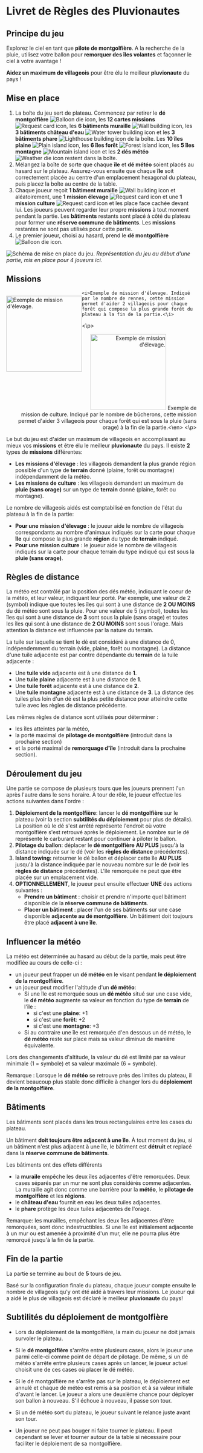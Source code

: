 # Livret de Règles des Pluvionautes

## Principe du jeu

Explorez le ciel en tant que **pilote de montgolfière**. A la recherche de la pluie, utilisez votre ballon pour **remorquer des îles volantes** et façonner le ciel à votre avantage !

**Aidez un maximum de villageois** pour être élu le meilleur **pluvionaute** du pays !

## Mise en place

1. La boîte du jeu sert de plateau. Commencez par retirer le **dé montgolfière** ![Balloon die icon](../images/icons/die_balloon.svg), les **12 cartes missions** ![Request card icon](../images/icons/card_request.svg), les **6 bâtiments muraille** ![Wall building icon](../images/icons/building_wall.svg), les **3 bâtiments château d'eau** ![Water tower building icon](../images/icons/building_water_tower.svg) et les **3 bâtiments phare** ![Lighthouse building icon](../images/icons/building_lighthouse.svg) de la boîte. Les **10 îles plaine** ![Plain island icon](../images/icons/island_plain.svg), les **6 îles forêt** ![Forest island icon](../images/icons/island_forest.svg), les **5 îles montagne** ![Mountain island icon](../images/icons/island_mountain.svg) et les **2 dés météo** ![Weather die icon](../images/icons/die_weather.svg) restent dans la boîte.
2. Mélangez la boîte de sorte que chaque **île** et **dé météo** soient placés au hasard sur le plateau. Assurez-vous ensuite que chaque **île** soit correctement placée au centre d'un emplacement hexagonal du plateau, puis placez la boîte au centre de la table.
3. Chaque joueur reçoit **1 bâtiment muraille** ![Wall building icon](../images/icons/building_wall.svg) et aléatoirement, une **1 mission élevage** ![Request card icon](../images/icons/card_request_livestock.svg) et une **1 mission culture** ![Request card icon](../images/icons/card_request_crop.svg) et les place face cachée devant lui. Les joueurs peuvent regarder leur propre **missions** à tout moment pendant la partie. Les **bâtiments** restants sont placé à côté du plateau pour former une **réserve commune de bâtiments**. Les **missions** restantes ne sont pas utilisés pour cette partie.
4. Le premier joueur, choisi au hasard, prend le **dé montgolfière** ![Balloon die icon](../images/icons/die_balloon.svg).

![Schéma de mise en place du jeu.](./images/schema_mise_en_place.svg)
*Représentation du jeu au début d'une partie, mis en place pour 4 joueurs ici.*

## Missions
<p style="width:200;float:left;">
	<img width="200" src="./images/mission_elevage.svg" alt="Exemple de mission d'élevage.">
	
	<i>Exemple de mission d'élevage. Indiqué par le nombre de rennes, cette mission permet d'aider 2 villageois pour chaque forêt qui compose la plus grande forêt du plateau à la fin de la partie.<\i>
<\p>
<p align="right">
	<img width="200" src="./images/mission_culture.svg" alt="Exemple de mission d'élevage.">
	<en>Exemple de mission de culture. Indiqué par le nombre de bûcherons, cette mission permet d'aider 3 villageois pour chaque forêt qui est sous la pluie (sans orage) à la fin de la partie.<\en>
<\p>

Le but du jeu est d'aider un maximum de villageois en accomplissant au mieux vos **missions** et être élu le meilleur **pluvionaute** du pays.
Il existe **2** types de **missions** différentes:

* **Les missions d'élevage** : les villageois demandent la plus grande région possible d'un type de **terrain** donné (plaine, forêt ou montagne) indépendamment de la météo.
* **Les missions de culture** : les villageois demandent un maximum de **pluie (sans orage)** sur un type de **terrain** donné (plaine, forêt ou montagne).

Le nombre de villageois aidés est comptabilisé en fonction de l'état du plateau à la fin de la partie:
* **Pour une mission d'élevage** : le joueur aide le nombre de villageois correspondants au nombre d'animaux indiqués sur la carte pour chaque **île** qui compose la plus grande **région** du type de **terrain**  indiqué.
* **Pour une mission culture** : le joueur aide le nombre de villageois indiqués sur la carte pour chaque terrain du type indiqué qui est sous la **pluie (sans orage)**.

## Règles de distance

La météo est contrôlé par la position des dés météo, indiquant le coeur de la météo, et leur valeur, indiquant leur porté.
Par exemple, une valeur de 2 (symbol) indique que toutes les îles qui sont à une distance de **2 OU MOINS** du dé météo sont sous la pluie.
Pour une valeur de 5 (symbol), toutes les îles qui sont à une distance de **3** sont sous la pluie (sans orage) et toutes les îles qui sont à une distance de **2 OU MOINS** sont sous l'orage. Mais attention la distance est influencée par la nature du terrain.

La tuile sur laquelle se tient le dé est considéré à une distance de 0, indépendemment du terrain (vide, plaine, forêt ou montagne).
La distance d'une tuile adjacente est par contre dépendante du **terrain** de la tuile adjacente :
* Une **tuile vide** adjacente est à une distance de **1**.
* Une **tuile plaine** adjacente est à une distance de **1**.
* Une **tuile forêt** adjacente est à une distance de **2**.
* Une **tuile montagne** adjacente est à une distance de **3**.
La distance des tuiles plus loin d'un dé est la plus petite distance pour atteindre cette tuile avec les règles de distance précédente.

Les mêmes règles de distance sont utilisés pour déterminer :
* les îles atteintes par la météo, 
* la porté maximal de **pilotage de montgolfière** (introduit dans la prochaine section)
* et la porté maximal de **remorquage d'île** (introduit dans la prochaine section).

## Déroulement du jeu

Une partie se compose de plusieurs tours que les joueurs prennent l'un après l'autre dans le sens horaire.
À tour de rôle, le joueur effectue les actions suivantes dans l'ordre :
1. **Déploiement de la montgolfière**: lancer le **dé montgolfière** sur le plateau (voir la section **subtilités du déploiement** pour plus de détails). La position où le dé s'est arrêté représente l'endroit où votre montgolfière s'est retrouvé après le déploiement. Le nombre sur le dé représente le carburant restant pour continuer à piloter le ballon.
2. **Pilotage du ballon**: déplacer le **dé montgolfière** **AU PLUS** jusqu'à la distance indiquée sur le dé (voir les **règles de distance** précédentes).
3. **Island towing:** retourner le dé ballon et déplacer cette île **AU PLUS** jusqu'à la distance indiquée par le nouveau nombre sur le dé (voir les **règles de distance** précédentes). L'île remorquée ne peut que être placée sur un emplacement vide.
4. **OPTIONNELLEMENT**, le joueur peut ensuite effectuer **UNE** des actions suivantes :
	* **Prendre un bâtiment** : choisir et prendre n'importe quel bâtiment disponible de la **réserve commune de bâtiments**.
	* **Placer un bâtiment** : placer l'un de ses bâtiments sur une case disponible **adjacente au dé montgolfière**. Un bâtiment doit toujours être placé **adjacent à une île**.	

## Influencer la météo

La météo est déterminée au hasard au début de la partie, mais peut être modifiée au cours de celle-ci :
* un joueur peut frapper un **dé météo** en le visant pendant **le déploiement de la montgolfière**.
* un joueur peut modifier l'altitude d'un **dé météo**:
	- Si une île est remorquée sous un **dé météo** situé sur une case vide, le **dé météo** augmente sa valeur en fonction du type de **terrain** de l'île :
		* si c'est une **plaine**: +1
		* si c'est une **forêt**: +2
		* si c'est une **montagne**: +3
	- Si au contraire une île est remorquée d'en dessous un dé météo, le **dé météo** reste sur place mais sa valeur diminue de manière équivalente.

Lors des changements d'altitude, la valeur du dé est limité par sa valeur minimale (1 = symbole) et sa valeur maximale (6 = symbole).
		
Remarque : Lorsque le **dé météo** se retrouve près des limites du plateau, il devient beaucoup plus stable donc difficile à changer lors du **déploiement de la montgolfière**.

## Bâtiments

Les bâtiments sont placés dans les trous rectangulaires entre les cases du plateau.

Un bâtiment **doit toujours être adjacent à une île**. À tout moment du jeu, si un bâtiment n'est plus adjacent à une île, le bâtiment est **détruit** et replacé dans la **réserve commune de bâtiments**.

Les bâtiments ont des effets différents
* la **muraile** empêche les deux îles adjacentes d'être remorquées. Deux cases séparés par un mur ne sont plus considérés comme adjacentes. La muraille agit donc comme une barrière pour la **météo**, le **pilotage de montgolfière** et les **régions**.
* le **château d'eau** fournit en eau les deux tuiles adjacentes.
* le **phare** protège les deux tuiles adjacentes de l'orage.

Remarque: les murailles, empêchant les deux îles adjacentes d'être remorquées, sont donc indestructibles. Si une île est initialement adjacente à un mur ou est amenée à proximité d'un mur, elle ne pourra plus être remorqué jusqu'à la fin de la partie.

## Fin de la partie

La partie se termine au bout de **5** tours de jeu.

Basé sur la configuration finale du plateau, chaque joueur compte ensuite le nombre de villageois qu'y ont été aidé à travers leur missions.
Le joueur qui a aidé le plus de villageois est déclaré le meilleur **pluvionaute** du pays!

## Subtilités du déploiement de montgolfière

* Lors du déploiement de la montgolfière, la main du joueur ne doit jamais survoler le plateau.
* Si le **dé montgolfière** s'arrête entre plusieurs cases, alors le joueur une parmi celle-ci comme point de départ de pilotage. De même, si un dé météo s'arrête entre plusieurs cases après un lancer, le joueur actuel choisit une de ces cases où placer le dé météo.

* Si le dé montgolfière ne s'arrête pas sur le plateau, le déploiement est annulé et chaque dé météo est remis à sa position et à sa valeur initiale d'avant le lancer. Le joueur a alors une deuxième chance pour déployer son ballon à nouveau. S'il échoue à nouveau, il passe son tour.
* Si un dé météo sort du plateau, le joueur suivant le relance juste avant son tour.
* Un joueur ne peut pas bouger ni faire tourner le plateau. Il peut cependant se lever et tourner autour de la table si nécessaire pour faciliter le déploiement de sa montgolfière.
